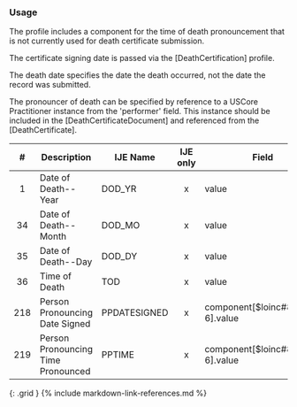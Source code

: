 ### Usage
The profile includes a component for the time of death pronouncement that is not currently used for death certificate submission.

  The certificate signing date is passed via the [DeathCertification] profile.

  The death date specifies the date the death occurred, not the date the record was submitted.

  The pronouncer of death can be specified by reference to a USCore Practitioner instance from the 'performer' field.   This instance should be included in the [DeathCertificateDocument] and referenced from the [DeathCertificate].

| **#** |  **Description**   |  **IJE Name**   | IJE only |  **Field**  |  **Type**  | **Value Set**  |
| :---------: | ------------- | ------------ | :----------: |---------- | -------- | -------- |
| 1 | Date of Death--Year | DOD_YR| x|value | dateTime | Required for processing | 
| 34 | Date of Death--Month | DOD_MO| x|value | dateTime | See [PartialDatesAndTimes] | 
| 35 | Date of Death--Day | DOD_DY| x|value | dateTime | See [PartialDatesAndTimes] | 
| 36 | Time of Death | TOD| x|value | dateTime | See [PartialDatesAndTimes] | 
| 218 | Person Pronouncing Date Signed | PPDATESIGNED| x|component[$loinc#80616-6].value | dateTime |  | 
| 219 | Person Pronouncing Time Pronounced | PPTIME| x|component[$loinc#80616-6].value | dateTime |  | 
{: .grid }
{% include markdown-link-references.md %}
